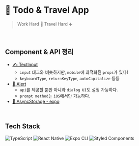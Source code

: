 # 👀 Todo & Travel App
> Work Hard 📝 Travel Hard ✈️

<br/>

## Component & API 정리
- [✍️ TextInput](https://reactnative.dev/docs/textinput)
  - `input` 태그와 비슷하지만, `mobile`에 최적화된 `props`가 있다!
  - `keyboardType`, `returnKeyType`, `autoCapitalize` 등등
- [🚨 Alert](https://reactnative.dev/docs/alert)
  - `api`를 제공할 뿐만 아니라 `dialog UI`도 설정 가능하다.
  - `prompt method`는 `iOS`에서만 가능하다.
- [💽 AsyncStorage - expo](https://react-native-async-storage.github.io/async-storage/docs/usage)


<br/>

## Tech Stack
<img alt="TypeScript" src ="https://img.shields.io/badge/TypeScript-3178C6.svg?&style=flat-square&logo=TypeScript&logoColor=white"/> <img alt="React Native" src ="https://img.shields.io/badge/React Native-61DAFB.svg?&style=flat-square&logo=React&logoColor=white"/>
<img alt="Expo CLI" src ="https://img.shields.io/badge/Expo CLI-000020.svg?&style=flat-square&logo=Expo&logoColor=white"/>
<img alt="Styled Components" src ="https://img.shields.io/badge/Styled Components-DB7093.svg?&style=flat-square&logo=styled-components&logoColor=white"/>
